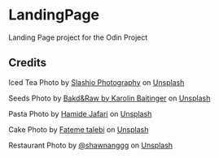 # LandingPage
Landing Page project for the Odin Project


## Credits
Iced Tea Photo by <a href="https://unsplash.com/@slashiophotography?utm_source=unsplash&utm_medium=referral&utm_content=creditCopyText">Slashio Photography</a> on <a href="https://unsplash.com/t/food-drink?utm_source=unsplash&utm_medium=referral&utm_content=creditCopyText">Unsplash</a>

Seeds Photo by <a href="https://unsplash.com/@bakdandraw?utm_source=unsplash&utm_medium=referral&utm_content=creditCopyText">Bakd&Raw by Karolin Baitinger</a> on <a href="https://unsplash.com/t/food-drink?utm_source=unsplash&utm_medium=referral&utm_content=creditCopyText">Unsplash</a>
  
Pasta Photo by <a href="https://unsplash.com/@hamidejy?utm_source=unsplash&utm_medium=referral&utm_content=creditCopyText">Hamide Jafari</a> on <a href="https://unsplash.com/t/food-drink?utm_source=unsplash&utm_medium=referral&utm_content=creditCopyText">Unsplash</a>
  
Cake Photo by <a href="https://unsplash.com/@fitl?utm_source=unsplash&utm_medium=referral&utm_content=creditCopyText">Fateme talebi</a> on <a href="https://unsplash.com/t/food-drink?utm_source=unsplash&utm_medium=referral&utm_content=creditCopyText">Unsplash</a>

Restaurant Photo by <a href="https://unsplash.com/@shawnanggg?utm_source=unsplash&utm_medium=referral&utm_content=creditCopyText">@shawnanggg</a> on <a href="https://unsplash.com/s/photos/restaurant?utm_source=unsplash&utm_medium=referral&utm_content=creditCopyText">Unsplash</a>


  